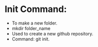 # Init Command:
- To make a new folder.
- mkdir folder_name
- Used to create a new github repository.
- Command: git init.
